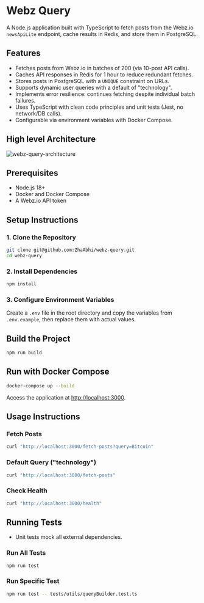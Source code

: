 # Webz Query

A Node.js application built with TypeScript to fetch posts from the Webz.io `newsApiLite` endpoint, cache results in Redis, and store them in PostgreSQL.

## Features
- Fetches posts from Webz.io in batches of 200 (via 10-post API calls).
- Caches API responses in Redis for 1 hour to reduce redundant fetches.
- Stores posts in PostgreSQL with a `UNIQUE` constraint on URLs.
- Supports dynamic user queries with a default of "technology".
- Implements error resilience: continues fetching despite individual batch failures.
- Uses TypeScript with clean code principles and unit tests (Jest, no network/DB calls).
- Configurable via environment variables with Docker Compose.

## High level Architecture
![webz-query-architecture](https://github.com/user-attachments/assets/48ff75dc-9e39-4181-820e-3e6bc78b3a41)


## Prerequisites
- Node.js 18+
- Docker and Docker Compose
- A Webz.io API token

## Setup Instructions

### 1. Clone the Repository
```bash
git clone git@github.com:ZhaAbhi/webz-query.git
cd webz-query
```

### 2. Install Dependencies
```bash
npm install
```

### 3. Configure Environment Variables
Create a `.env` file in the root directory and copy the variables from `.env.example`, then replace them with actual values.

## Build the Project
```bash
npm run build
```

## Run with Docker Compose
```bash
docker-compose up --build
```
Access the application at [http://localhost:3000](http://localhost:3000).

## Usage Instructions

### Fetch Posts
```bash
curl "http://localhost:3000/fetch-posts?query=Bitcoin"
```

### Default Query ("technology")
```bash
curl "http://localhost:3000/fetch-posts"
```

### Check Health
```bash
curl "http://localhost:3000/health"
```

## Running Tests
- Unit tests mock all external dependencies.

### Run All Tests
```bash
npm run test
```

### Run Specific Test
```bash
npm run test -- tests/utils/queryBuilder.test.ts
```

